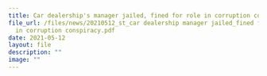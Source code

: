 ```yaml
---
title: Car dealership's manager jailed, fined for role in corruption conspiracy
file_url: /files/news/20210512_st_car dealership manager jailed_fined for role
  in corruption conspiracy.pdf
date: 2021-05-12
layout: file
description: ""
image: ""
---
```

